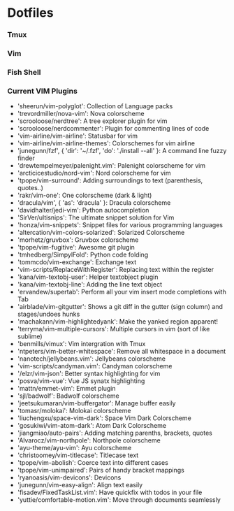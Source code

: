 # Dotfiles

### Tmux
### Vim
### Fish Shell

### Current VIM Plugins
- 'sheerun/vim-polyglot': Collection of Language packs
- 'trevordmiller/nova-vim': Nova colorscheme
- 'scrooloose/nerdtree': A tree explorer plugin for vim
- 'scrooloose/nerdcommenter': Plugin for commenting lines of code
- 'vim-airline/vim-airline': Statusbar for vim
- 'vim-airline/vim-airline-themes': Colorschemes for vim airline
- 'junegunn/fzf', { 'dir': '~/.fzf', 'do': './install --all' }: A command line fuzzy finder
- 'drewtempelmeyer/palenight.vim': Palenight colorscheme for vim
- 'arcticicestudio/nord-vim': Nord colorscheme for vim
- 'tpope/vim-surround': Adding surroundings to text (parenthesis, quotes..)
- 'rakr/vim-one': One colorscheme (dark & light)
- 'dracula/vim', { 'as': 'dracula' }: Dracula colorscheme
- 'davidhalter/jedi-vim': Python autocompletion
- 'SirVer/ultisnips': The ultimate snippet solution for Vim
- 'honza/vim-snippets': Snippet files for various programming languages
- 'altercation/vim-colors-solarized': Solarized Colorscheme
- 'morhetz/gruvbox': Gruvbox colorscheme
- 'tpope/vim-fugitive': Awesome git plugin
- 'tmhedberg/SimpylFold': Python code folding
- 'tommcdo/vim-exchange': Exchange text
- 'vim-scripts/ReplaceWithRegister': Replacing text within the register
- 'kana/vim-textobj-user': Helper textobject plugin
- 'kana/vim-textobj-line': Adding the line text object
- 'ervandew/supertab': Perform all your vim insert mode completions with Tab
- 'airblade/vim-gitgutter': Shows a git diff in the gutter (sign column) and stages/undoes hunks
- 'machakann/vim-highlightedyank': Make the yanked region apparent!
- 'terryma/vim-multiple-cursors': Multiple cursors in vim (sort of like sublime)
- 'benmills/vimux': Vim intergration with Tmux
- 'ntpeters/vim-better-whitespace': Remove all whitespace in a document
- 'nanotech/jellybeans.vim': Jellybeans colorscheme
- 'vim-scripts/candyman.vim': Candyman colorscheme
- '/elzr/vim-json': Better syntax highlighting for vim
- 'posva/vim-vue': Vue JS synatx highlighting
- 'mattn/emmet-vim': Emmet plugin
- 'sjl/badwolf': Badwolf colorscheme
- 'jeetsukumaran/vim-buffergator': Manage buffer easily
- 'tomasr/molokai': Molokai colorscheme
- 'liuchengxu/space-vim-dark': Space Vim Dark Colorscheme
- 'gosukiwi/vim-atom-dark': Atom Dark Colorscheme
- 'jiangmiao/auto-pairs': Adding matching parenths, brackets, quotes
- 'Alvarocz/vim-northpole': Northpole colorscheme
- 'ayu-theme/ayu-vim': Ayu colorscheme
- 'christoomey/vim-titlecase': Titlecase text
- 'tpope/vim-abolish': Coerce text into different cases
- 'tpope/vim-unimpaired': Pairs of handy bracket mappings
- 'ryanoasis/vim-devicons': Devicons
- 'junegunn/vim-easy-align': Align text easily
- 'fisadev/FixedTaskList.vim': Have quickfix with todos in your file
- 'yuttie/comfortable-motion.vim': Move through documents seamlessly
